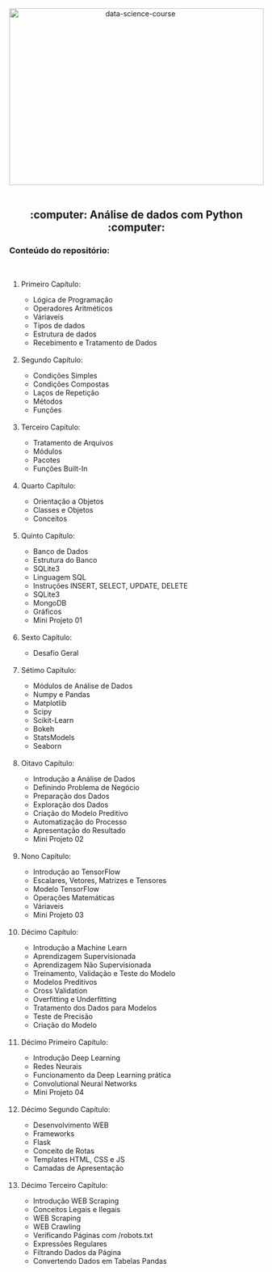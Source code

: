 <div align="center">
  <img src="https://user-images.githubusercontent.com/55892411/167279025-38961819-2ba4-4bbf-aaf1-ba0c1686b0f7.png" alt="data-science-course" width="100%" height="350px"/>
</div>
<br/>
<div align="center">
  <h2>:computer: Análise de dados com Python :computer:</h2>
</div>
<div>
 <h3>Conteúdo do repositório:</h3>
 <br/>
 <ol>
  <li>Primeiro Capítulo:</li>
   <ul>
    <li>Lógica de Programação</li>
    <li>Operadores Aritméticos</li>
    <li>Váriaveis</li>
    <li>Tipos de dados</li>
    <li>Estrutura de dados</li>
    <li>Recebimento e Tratamento de Dados</li>
   </ul>
   <br/>
   <li>Segundo Capítulo:</li>
   <ul>
    <li>Condições Simples</li>
    <li>Condições Compostas</li>
    <li>Laços de Repetição</li>
    <li>Métodos</li>
    <li>Funções</li>
   </ul>
   <br/>
   <li>Terceiro Capítulo:</li>
   <ul>
    <li>Tratamento de Arquivos</li>
    <li>Módulos</li>
    <li>Pacotes</li>
    <li>Funções Built-In</li>
   </ul>
   <br/>
   <li>Quarto Capítulo:</li>
   <ul>
    <li>Orientação a Objetos</li>
    <li>Classes e Objetos</li>
    <li>Conceitos</li>
   </ul>
   <br/>
   <li>Quinto Capítulo:</li>
   <ul>
    <li>Banco de Dados</li>
    <li>Estrutura do Banco</li>
    <li>SQLite3</li>
    <li>Linguagem SQL</li>
    <li>Instruções INSERT, SELECT, UPDATE, DELETE</li>
    <li>SQLite3</li>
    <li>MongoDB</li>
    <li>Gráficos</li>
    <li>Mini Projeto 01</li>
   </ul>
   <br/>
   <li>Sexto Capítulo:</li>
   <ul>
    <li>Desafio Geral</li>
   </ul>
   <br/>
   <li>Sétimo Capítulo:</li>
   <ul>
    <li>Módulos de Análise de Dados</li>
    <li>Numpy e Pandas</li>
    <li>Matplotlib</li>
    <li>Scipy</li>
    <li>Scikit-Learn</li>
    <li>Bokeh</li>
    <li>StatsModels</li>
    <li>Seaborn</li> 
   </ul>
   <br/>
   <li>Oitavo Capítulo:</li>
   <ul>
    <li>Introdução a Análise de Dados</li>
    <li>Definindo Problema de Negócio</li>
    <li>Preparação dos Dados</li>
    <li>Exploração dos Dados</li>
    <li>Criação do Modelo Preditivo</li>
    <li>Automatização do Processo</li>
    <li>Apresentação do Resultado</li>
    <li>Mini Projeto 02</li>
   </ul>
   <br/>
   <li>Nono Capítulo:</li>
   <ul>
    <li>Introdução ao TensorFlow</li>
    <li>Escalares, Vetores, Matrizes e Tensores</li>
    <li>Modelo TensorFlow</li>
    <li>Operações Matemáticas</li>
    <li>Váriaveis</li>
    <li>Mini Projeto 03</li>
   </ul>
   <br/>
   <li>Décimo Capítulo:</li>
   <ul>
    <li>Introdução a Machine Learn</li>
    <li>Aprendizagem Supervisionada</li>
    <li>Aprendizagem Não Supervisionada</li>
    <li>Treinamento, Validação e Teste do Modelo</li>
    <li>Modelos Preditivos</li>
    <li>Cross Validation</li>
    <li>Overfitting e Underfitting</li>
    <li>Tratamento dos Dados para Modelos</li>
    <li>Teste de Precisão</li>
    <li>Criação do Modelo</li>
   </ul>
   <br/>
   <li>Décimo Primeiro Capítulo:</li>
   <ul>
    <li>Introdução Deep Learning</li>
    <li>Redes Neurais</li>
    <li>Funcionamento da Deep Learning prática</li>
    <li>Convolutional Neural Networks</li>
    <li>Mini Projeto 04</li>
   </ul>
   <br/>
   <li>Décimo Segundo Capítulo:</li>
   <ul>
    <li>Desenvolvimento WEB</li>
    <li>Frameworks</li>
    <li>Flask</li>
    <li>Conceito de Rotas</li>
    <li>Templates HTML, CSS e JS</li>
    <li>Camadas de Apresentação</li>
   </ul>
   <br/>
   <li>Décimo Terceiro Capítulo:</li>
   <ul>
    <li>Introdução WEB Scraping</li>
    <li>Conceitos Legais e Ilegais</li>
    <li>WEB Scraping</li>
    <li>WEB Crawling</li>
    <li>Verificando Páginas com /robots.txt</li>
    <li>Expressões Regulares</li>
    <li>Filtrando Dados da Página</li>
    <li>Convertendo Dados em Tabelas Pandas</li> 
   </ul>
 </ol>
</div>

